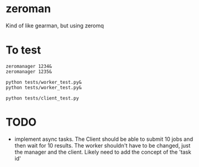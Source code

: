 zeroman
=======

Kind of like gearman, but using zeromq

To test
=======

    zeromanager 1234&
    zeromanager 1235&

    python tests/worker_test.py&
    python tests/worker_test.py&

    python tests/client_test.py

TODO
====

 * implement async tasks.  The Client should be able to submit 10 jobs and then
   wait for 10 results. The worker shouldn't have to be changed, just the manager and the client.
   Likely need to add the concept of the 'task id'
